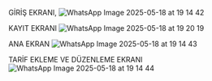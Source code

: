 GİRİŞ EKRANI,
![WhatsApp Image 2025-05-18 at 19 14 42](https://github.com/user-attachments/assets/ac4d5dbd-e3d8-4222-9f88-5b12469b8716)

KAYIT EKRANI 
![WhatsApp Image 2025-05-18 at 19 20 19](https://github.com/user-attachments/assets/3ec57e94-55ca-4d96-ac6c-356748fdcbfc)

ANA EKRAN
![WhatsApp Image 2025-05-18 at 19 14 43](https://github.com/user-attachments/assets/6f350b79-96dc-47ae-b0a1-e767e18ecf4a)

TARİF EKLEME VE DÜZENLEME EKRANI
![WhatsApp Image 2025-05-18 at 19 14 44](https://github.com/user-attachments/assets/1020f969-1f88-4982-92cb-58bac06e88e6)
